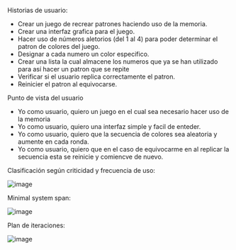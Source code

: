 Historias de usuario:

- Crear un juego de recrear patrones haciendo uso de la memoria.
- Crear una interfaz grafica para el juego.
- Hacer uso de números aletorios (del 1 al 4) para poder determinar el patron de colores del juego.
- Designar a cada numero un color especifico.
- Crear una lista la cual almacene los numeros que ya se han utilizado para así hacer un patron que se repite
- Verificar si el usuario replica correctamente el patron.
- Reinicier el patron al equivocarse.

Punto de vista del usuario

- Yo como usuario, quiero un juego en el cual sea necesario hacer uso de la memoria
- Yo como usuario, quiero una interfaz simple y facil de enteder.
- Yo como usuario, quiero que la secuencia de colores sea aleatoria y aumente en cada ronda.
- Yo como usuario, quiero que en el caso de equivocarme en al replicar la secuencia esta se reinicie y comiencve de nuevo.


Clasificación según criticidad y frecuencia de uso:

![image](https://user-images.githubusercontent.com/80297230/116767170-96f55000-a9eb-11eb-9fd7-3c13dffec060.png)

Minimal system span:

![image](https://user-images.githubusercontent.com/80297230/116767449-66aeb100-a9ed-11eb-9515-fa1d7c39b8e0.png)

Plan de iteraciones:

![image](https://user-images.githubusercontent.com/80297230/116767974-b17df800-a9f0-11eb-8e5a-d7fb62fedea5.png)


